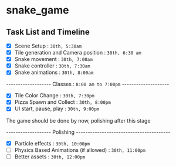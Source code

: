 # snake_game

## Task List and Timeline
- [x] Scene Setup : `30th, 5:30am`
- [x] Tile generation and Camera position : `30th, 6:30 am`
- [x] Snake movement : `30th, 7:00am`
- [x] Snake controller : `30th, 7:30am`
- [x] Snake animations : `30th, 8:00am`

------------------- Classes : `8:00 am to 7:00pm` --------------------
- [x] Tile Color Change : `30th, 7:30pm`
- [x] Pizza Spawn and Collect : `30th, 8:00pm`
- [x] UI start, pause, play : `30th, 9:00pm`

The game should be done by now, polishing after this stage

------------------- Polishing ----------------------------------------
- [x] Particle effects : `30th, 10:00pm`
- [ ] Physics Based Animations (if allowed) : `30th, 11:00pm`
- [ ] Better assets : `30th, 12:00pm`
